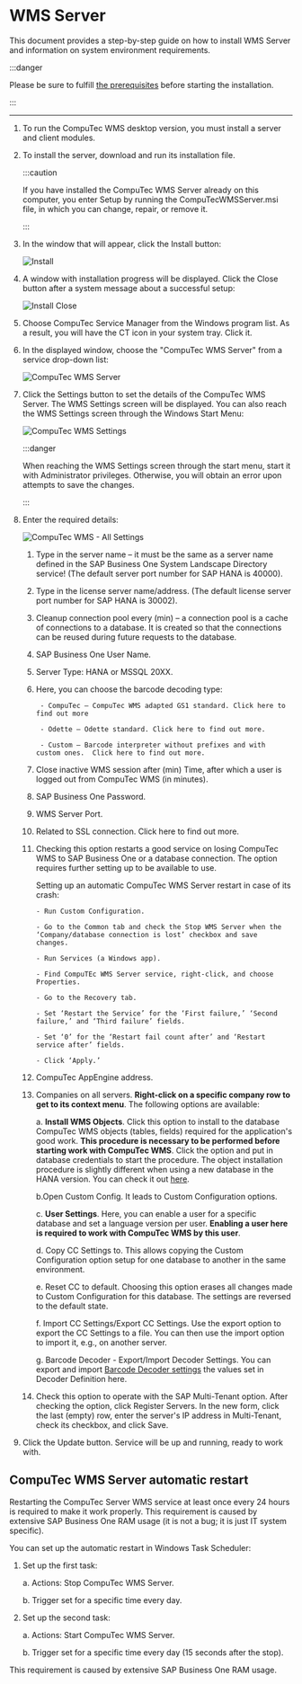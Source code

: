 # WMS Server

This document provides a step-by-step guide on how to install WMS Server and information on system environment requirements.

:::danger

Please be sure to fulfill [the prerequisites](./../prerequisites.md) before starting the installation.

:::

---

1. To run the CompuTec WMS desktop version, you must install a server and client modules.

2. To install the server, download and run its installation file.

    :::caution

    If you have installed the CompuTec WMS Server already on this computer, you enter Setup by running the CompuTecWMSServer.msi file, in which you can change, repair, or remove it.

    :::

3. In the window that will appear, click the Install button:

    ![Install](./media/wms-server-install.png)

4. A window with installation progress will be displayed. Click the Close button after a system message about a successful setup:

    ![Install Close](./media/wms-server-install-close.png)

5. Choose CompuTec Service Manager from the Windows program list. As a result, you will have the CT icon in your system tray. Click it.

6. In the displayed window, choose the "CompuTec WMS Server" from a service drop-down list:

    ![CompuTec WMS Server](./media/computec-wms-server.png)

7. Click the Settings button to set the details of the CompuTec WMS Server. The WMS Settings screen will be displayed. You can also reach the WMS Settings screen through the Windows Start Menu:

    ![CompuTec WMS Settings](./media/start-menu-wms-settings.png)

    :::danger

    When reaching the WMS Settings screen through the start menu, start it with Administrator privileges. Otherwise, you will obtain an error upon attempts to save the changes.

    :::

8. Enter the required details:

    ![CompuTec WMS - All Settings](./media/wms-all-settings.jpg)

    1. Type in the server name – it must be the same as a server name defined in the SAP Business One System Landscape Directory service! (The default server port number for SAP HANA is 40000).

    2. Type in the license server name/address. (The default license server port number for SAP HANA is 30002).

    3. Cleanup connection pool every (min) – a connection pool is a cache of connections to a database. It is created so that the connections can be reused during future requests to the database.

    4. SAP Business One User Name.

    5. Server Type: HANA or MSSQL 20XX.

    6. Here, you can choose the barcode decoding type:

            - CompuTec – CompuTec WMS adapted GS1 standard. Click here to find out more

            - Odette – Odette standard. Click here to find out more.

            - Custom – Barcode interpreter without prefixes and with custom ones.  Click here to find out more.

    7. Close inactive WMS session after (min) Time, after which a user is logged out from CompuTec WMS (in minutes).

    8. SAP Business One Password.
    
    9. WMS Server Port.
    
    10. Related to SSL connection. Click here to find out more.

    11. Checking this option restarts a good service on losing CompuTec WMS to SAP Business One or a database connection. The option requires further setting up to be available to use.

        Setting up an automatic CompuTec WMS Server restart in case of its crash:

            - Run Custom Configuration.

            - Go to the Common tab and check the Stop WMS Server when the ‘Company/database connection is lost’ checkbox and save changes.

            - Run Services (a Windows app).

            - Find CompuTEc WMS Server service, right-click, and choose Properties.

            - Go to the Recovery tab.

            - Set ‘Restart the Service’ for the ‘First failure,’ ‘Second failure,’ and ‘Third failure’ fields.

            - Set ‘0’ for the ‘Restart fail count after’ and ‘Restart service after’ fields.

            - Click ‘Apply.’

    12. CompuTec AppEngine address.

    13. Companies on all servers. **Right-click on a specific company row to get to its context menu**. The following options are available:

        a. **Install WMS Objects**. Click this option to install to the database CompuTec WMS objects (tables, fields) required for the application's good work. **This procedure is necessary to be performed before starting work with CompuTec WMS**. Click the option and put in database credentials to start the procedure. The object installation procedure is slightly different when using a new database in the HANA version. You can check it out [here](./../../../).

        b.Open Custom Config. It leads to Custom Configuration options.

        c. **User Settings**. Here, you can enable a user for a specific database and set a language version per user. **Enabling a user here is required to work with CompuTec WMS by this user**.
        
        d. Copy CC Settings to. This allows copying the Custom Configuration option setup for one database to another in the same environment.

        e. Reset CC to default. Choosing this option erases all changes made to Custom Configuration for this database. The settings are reversed to the default state.

        f. Import CC Settings/Export CC Settings. Use the export option to export the CC Settings to a file. You can then use the import option to import it, e.g., on another server.

        g. Barcode Decoder - Export/Import Decoder Settings. You can export and import [Barcode Decoder settings](./../../../user-guide/custom-decoder.md) the values set in Decoder Definition here.

    14. Check this option to operate with the SAP Multi-Tenant option. After checking the option, click Register Servers. In the new form, click the last (empty) row, enter the server's IP address in Multi-Tenant, check its checkbox, and click Save.

9. Click the Update button. Service will be up and running, ready to work with.

## CompuTec WMS Server automatic restart

Restarting the CompuTec Server WMS service at least once every 24 hours is required to make it work properly. This requirement is caused by extensive SAP Business One RAM usage (it is not a bug; it is just IT system specific).

You can set up the automatic restart in Windows Task Scheduler:

1. Set up the first task:

    a. Actions: Stop CompuTec WMS Server.

    b. Trigger set for a specific time every day.

2. Set up the second task:

    a. Actions: Start CompuTec WMS Server.
    
    b. Trigger set for a specific time every day (15 seconds after the stop).

This requirement is caused by extensive SAP Business One RAM usage.